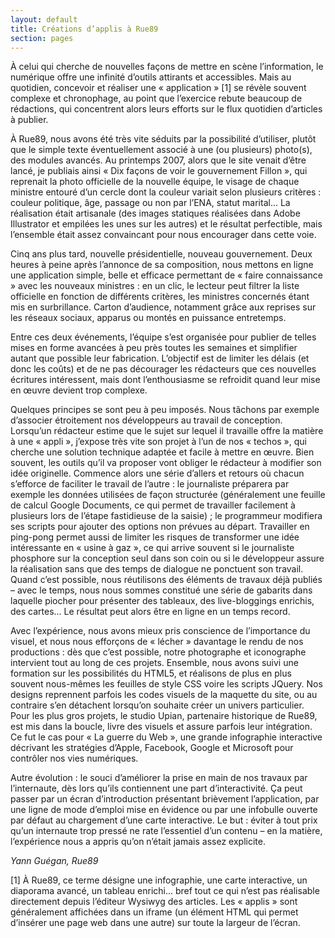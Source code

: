 ```yaml
---
layout: default
title: Créations d’applis à Rue89
section: pages
---
```


À celui qui cherche de nouvelles façons de mettre en scène l’information, le numérique offre une infinité d’outils attirants et accessibles. Mais au quotidien, concevoir et réaliser une « application » [1] se révèle souvent complexe et chronophage, au point que l’exercice rebute beaucoup de rédactions, qui concentrent alors leurs efforts sur le flux quotidien d’articles à publier.

À Rue89, nous avons été très vite séduits par la possibilité d’utiliser, plutôt que le simple texte éventuellement associé à une (ou plusieurs) photo(s), des modules avancés. Au printemps 2007, alors que le site venait d’être lancé, je publiais ainsi « Dix façons de voir le gouvernement Fillon », qui reprenait la photo officielle de la nouvelle équipe, le visage de chaque ministre entouré d’un cercle dont la couleur variait selon plusieurs critères : couleur politique, âge, passage ou non par l’ENA, statut marital... La réalisation était artisanale (des images statiques réalisées dans Adobe Illustrator et empilées les unes sur les autres) et le résultat perfectible, mais l’ensemble était assez convaincant pour nous encourager dans cette voie.

Cinq ans plus tard, nouvelle présidentielle, nouveau gouvernement. Deux heures à peine après l’annonce de sa composition, nous mettons en ligne une application simple, belle et efficace permettant de « faire connaissance » avec les nouveaux ministres : en un clic, le lecteur peut filtrer la liste officielle en fonction de différents critères, les ministres concernés étant mis en surbrillance. Carton d’audience, notamment grâce aux reprises sur les réseaux sociaux, apparus ou montés en puissance entretemps.

Entre ces deux événements, l’équipe s’est organisée pour publier de telles mises en forme avancées à peu près toutes les semaines et simplifier autant que possible leur fabrication. L’objectif est de limiter les délais (et donc les coûts) et de ne pas décourager les rédacteurs que ces nouvelles écritures intéressent, mais dont l’enthousiasme se refroidit quand leur mise en œuvre devient trop complexe.

Quelques principes se sont peu à peu imposés. Nous tâchons par exemple d’associer étroitement nos développeurs au travail de conception. Lorsqu’un rédacteur estime que le sujet sur lequel il travaille offre la matière à une « appli », j’expose très vite son projet à l’un de nos « techos », qui cherche une solution technique adaptée et facile à mettre en œuvre. Bien souvent, les outils qu’il va proposer vont obliger le rédacteur à modifier son idée originelle. Commence alors une série d’allers et retours où chacun s’efforce de faciliter le travail de l’autre : le journaliste préparera par exemple les données utilisées de façon structurée (généralement une feuille de calcul Google Documents, ce qui permet de travailler facilement à plusieurs lors de l’étape fastidieuse de la saisie) ; le programmeur modifiera ses scripts pour ajouter des options non prévues au départ. Travailler en ping-pong permet aussi de limiter les risques de transformer une idée intéressante en « usine à gaz », ce qui arrive souvent si le journaliste phosphore sur la conception seul dans son coin ou si le développeur assure la réalisation sans que des temps de dialogue ne ponctuent son travail. Quand c’est possible, nous réutilisons des éléments de travaux déjà publiés – avec le temps, nous nous sommes constitué une série de gabarits dans laquelle piocher pour présenter des tableaux, des live-bloggings enrichis, des cartes... Le résultat peut alors être en ligne en un temps record.

Avec l’expérience, nous avons mieux pris conscience de l’importance du visuel, et nous nous efforçons de « lécher » davantage le rendu de nos productions : dès que c’est possible, notre photographe et iconographe intervient tout au long de ces projets. Ensemble, nous avons suivi une formation sur les possibilités du HTML5, et réalisons de plus en plus souvent nous-mêmes les feuilles de style CSS voire les scripts JQuery. Nos designs reprennent parfois les codes visuels de la maquette du site, ou au contraire s’en détachent lorsqu’on souhaite créer un univers particulier. Pour les plus gros projets, le studio Upian, partenaire historique de Rue89, est mis dans la boucle, livre des visuels et assure parfois leur intégration. Ce fut le cas pour « La guerre du Web », une grande infographie interactive décrivant les stratégies d’Apple, Facebook, Google et Microsoft pour contrôler nos vies numériques.

Autre évolution : le souci d’améliorer la prise en main de nos travaux par l’internaute, dès lors qu’ils contiennent une part d’interactivité. Ça peut passer par un écran d’introduction présentant brièvement l’application, par une ligne de mode d’emploi mise en évidence ou par une infobulle ouverte par défaut au chargement d’une carte interactive. Le but : éviter à tout prix qu’un internaute trop pressé ne rate l’essentiel d’un contenu – en la matière, l’expérience nous a appris qu’on n’était jamais assez explicite.

_Yann Guégan, Rue89_

[1] À Rue89, ce terme désigne une infographie, une carte interactive, un diaporama avancé, un tableau enrichi... bref tout ce qui n’est pas réalisable directement depuis l’éditeur Wysiwyg des articles. Les « applis » sont généralement affichées dans un iframe (un élément HTML qui permet d’insérer une page web dans une autre) sur toute la largeur de l’écran.